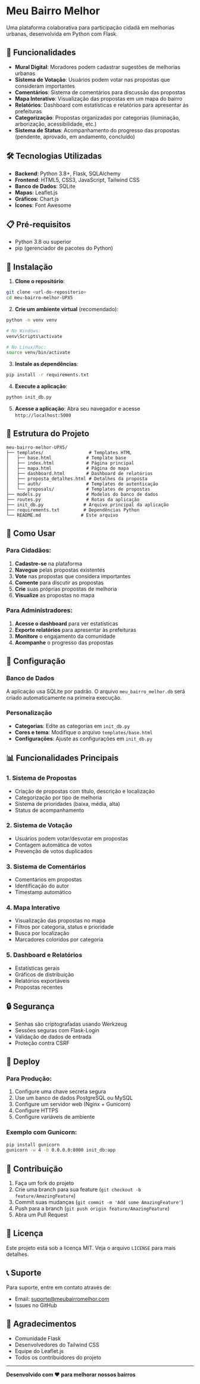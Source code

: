 # Meu Bairro Melhor

Uma plataforma colaborativa para participação cidadã em melhorias urbanas, desenvolvida em Python com Flask.

## 🚀 Funcionalidades

- **Mural Digital**: Moradores podem cadastrar sugestões de melhorias urbanas
- **Sistema de Votação**: Usuários podem votar nas propostas que consideram importantes
- **Comentários**: Sistema de comentários para discussão das propostas
- **Mapa Interativo**: Visualização das propostas em um mapa do bairro
- **Relatórios**: Dashboard com estatísticas e relatórios para apresentar às prefeituras
- **Categorização**: Propostas organizadas por categorias (iluminação, arborização, acessibilidade, etc.)
- **Sistema de Status**: Acompanhamento do progresso das propostas (pendente, aprovado, em andamento, concluído)

## 🛠️ Tecnologias Utilizadas

- **Backend**: Python 3.8+, Flask, SQLAlchemy
- **Frontend**: HTML5, CSS3, JavaScript, Tailwind CSS
- **Banco de Dados**: SQLite
- **Mapas**: Leaflet.js
- **Gráficos**: Chart.js
- **Ícones**: Font Awesome

## 📋 Pré-requisitos

- Python 3.8 ou superior
- pip (gerenciador de pacotes do Python)

## 🚀 Instalação

1. **Clone o repositório**:
```bash
git clone <url-do-repositorio>
cd meu-bairro-melhor-UPX5
```

2. **Crie um ambiente virtual** (recomendado):
```bash
python -m venv venv

# No Windows:
venv\Scripts\activate

# No Linux/Mac:
source venv/bin/activate
```

3. **Instale as dependências**:
```bash
pip install -r requirements.txt
```

4. **Execute a aplicação**:
```bash
python init_db.py
```

5. **Acesse a aplicação**:
Abra seu navegador e acesse `http://localhost:5000`

## 📁 Estrutura do Projeto

```
meu-bairro-melhor-UPX5/
├── templates/                 # Templates HTML
│   ├── base.html             # Template base
│   ├── index.html            # Página principal
│   ├── mapa.html             # Página do mapa
│   ├── dashboard.html        # Dashboard de relatórios
│   ├── proposta_detalhes.html # Detalhes da proposta
│   ├── auth/                 # Templates de autenticação
│   └── proposals/            # Templates de propostas
├── models.py                 # Modelos do banco de dados
├── routes.py                 # Rotas da aplicação
├── init_db.py               # Arquivo principal da aplicação
├── requirements.txt         # Dependências Python
└── README.md               # Este arquivo
```

## 🎯 Como Usar

### Para Cidadãos:
1. **Cadastre-se** na plataforma
2. **Navegue** pelas propostas existentes
3. **Vote** nas propostas que considera importantes
4. **Comente** para discutir as propostas
5. **Crie** suas próprias propostas de melhoria
6. **Visualize** as propostas no mapa

### Para Administradores:
1. **Acesse o dashboard** para ver estatísticas
2. **Exporte relatórios** para apresentar às prefeituras
3. **Monitore** o engajamento da comunidade
4. **Acompanhe** o progresso das propostas

## 🔧 Configuração

### Banco de Dados
A aplicação usa SQLite por padrão. O arquivo `meu_bairro_melhor.db` será criado automaticamente na primeira execução.

### Personalização
- **Categorias**: Edite as categorias em `init_db.py`
- **Cores e tema**: Modifique o arquivo `templates/base.html`
- **Configurações**: Ajuste as configurações em `init_db.py`

## 📊 Funcionalidades Principais

### 1. Sistema de Propostas
- Criação de propostas com título, descrição e localização
- Categorização por tipo de melhoria
- Sistema de prioridades (baixa, média, alta)
- Status de acompanhamento

### 2. Sistema de Votação
- Usuários podem votar/desvotar em propostas
- Contagem automática de votos
- Prevenção de votos duplicados

### 3. Sistema de Comentários
- Comentários em propostas
- Identificação do autor
- Timestamp automático

### 4. Mapa Interativo
- Visualização das propostas no mapa
- Filtros por categoria, status e prioridade
- Busca por localização
- Marcadores coloridos por categoria

### 5. Dashboard e Relatórios
- Estatísticas gerais
- Gráficos de distribuição
- Relatórios exportáveis
- Propostas recentes

## 🔒 Segurança

- Senhas são criptografadas usando Werkzeug
- Sessões seguras com Flask-Login
- Validação de dados de entrada
- Proteção contra CSRF

## 🚀 Deploy

### Para Produção:
1. Configure uma chave secreta segura
2. Use um banco de dados PostgreSQL ou MySQL
3. Configure um servidor web (Nginx + Gunicorn)
4. Configure HTTPS
5. Configure variáveis de ambiente

### Exemplo com Gunicorn:
```bash
pip install gunicorn
gunicorn -w 4 -b 0.0.0.0:8000 init_db:app
```

## 🤝 Contribuição

1. Faça um fork do projeto
2. Crie uma branch para sua feature (`git checkout -b feature/AmazingFeature`)
3. Commit suas mudanças (`git commit -m 'Add some AmazingFeature'`)
4. Push para a branch (`git push origin feature/AmazingFeature`)
5. Abra um Pull Request

## 📝 Licença

Este projeto está sob a licença MIT. Veja o arquivo `LICENSE` para mais detalhes.

## 📞 Suporte

Para suporte, entre em contato através de:
- Email: suporte@meubairromelhor.com
- Issues no GitHub

## 🎉 Agradecimentos

- Comunidade Flask
- Desenvolvedores do Tailwind CSS
- Equipe do Leaflet.js
- Todos os contribuidores do projeto

---

**Desenvolvido com ❤️ para melhorar nossos bairros**
